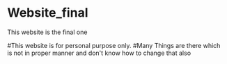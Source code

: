 # Website_final
This website is the final one

#This website is for personal purpose only.
#Many Things are there which is not in proper manner and don't know how to change that also
